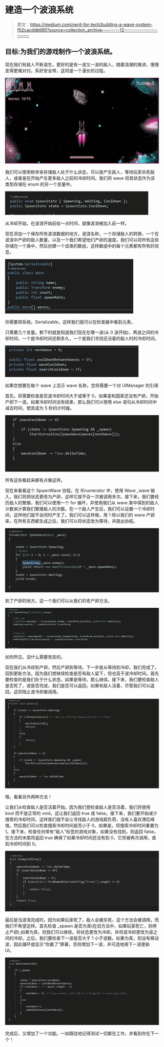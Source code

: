 # 建造一个波浪系统

> 原文：<https://medium.com/nerd-for-tech/building-a-wave-system-f52cacddb685?source=collection_archive---------12----------------------->

## 目标:为我们的游戏制作一个波浪系统。

现在我们有敌人不断滋生，更好的是有一波又一波的敌人，随着浪潮的推进，慢慢变得更难对付。系好安全带，这将是一个漫长的过程。

![](img/2c3721905d9a5d485ec6f16a13118da5.png)

我们可以使用枚举来存储敌人处于什么状态，可以是产生敌人，等待玩家杀死敌人，或者是在开始产生更多敌人之前的冷却时间。我们将 wave 将其状态作为该类型存储在 enum 的另一个变量中。

![](img/d203dd7d26219e8e413474fdd3d5107f.png)

从冷却开始，在波浪开始前给一点时间，就像波浪被加入前一样。

现在添加一个保存所有波浪数据的地方，波浪名称，一个存储敌人的转换，一个在波浪中产卵的敌人数量，以及一个我们希望他们产卵的速度。我们可以将所有这些存储在一个类中，然后创建一个该类的数组，这样数组中的每个元素都有所有的信息。

![](img/88e75d159b650c20f3727accc5267588.png)

你需要把系统。Serializable，这样我们就可以在检查器中看到元素。

只需要几个变量。剩下的就是知道我们现在在哪一波(从 0 波开始)，两波之间的冷却时间，一个是冷却时间还剩多久，一个是我们寻找还活着的敌人时的冷却时间。

![](img/8b554456934a2851d6c163f31a3bec10.png)

如果您想要在每个 wave 上显示 wave 名称，您将需要一个对 UIManager 的引用

首先，将需要检查是否波冷却时间大于或等于 0，如果是和国家还没有产卵，开始产卵下一波。如果冷却时间没有结束，那么我们可以使用 else 语句从冷却时间中减去时间，使其成为 5 秒的计时器。

![](img/1f0ea1119cada0a0fd99ff853aa8d374.png)

所有这些看起来都有点像这样。

现在来看看这个 SpawnWave 协程。在 IEnumerator 中，使用 Wave _wave 输入，我们将把状态更改为产卵，这样它就不会一次被调用多次。接下来，我们要经历敌人的繁殖，我们可以使用一个 for 循环，并使用我们从 wave 类中得到的敌人计数来计算我们繁殖敌人的次数。在一个敌人产生后，我们可以设置一个冷却时间，这样他们就不会同时产生了。我们可以这样做，用 1 除以我们的 wave 产卵率。在所有东西都生成之后，我们可以将状态改为等待，并跳出协程。

![](img/a26f52532a015e06d97c4e1ab064ff6d.png)

到了产卵的地方。这一个我们可以从我们的老产卵方法。

![](img/7ea12156a6fa72191e2fb69322a2e9d7.png)

如你所见，没什么需要改变的。

现在我们从冷却到产卵，然后产卵到等待。下一步是从等待到冷却，我们完成了。回到更新方法，因为我们想继续检查是否有敌人留下，但也高于波冷却时间。首先要检查的是我们处于什么状态，如果是等待，那么继续。接下来，我们要检查敌人是否死了，波是否完成，我们是否可以返回，如果有敌人活着，尽管我们可以返回，这将阻止波冷却被调用。

![](img/2a2fbb85e364e0294d5a0e2b28d9540b.png)

哦，看看另外两种方法！

让我们从检查敌人是否活着开始。因为我们想检查敌人是否活着，我们将使用 bool 而不是正常的 void，这让我们返回 true 或 false。接下来，我们要开始减少搜索的冷却时间，这样我们就不会让寻找敌人的游戏超负荷，没有人喜欢滞后峰值。然后我们可以检查搜索冷却时间是否小于 0，如果是，将搜索冷却时间重置为 1。接下来，检查任何带有“敌人”标签的游戏对象，如果没有找到，则返回 false。在方法的末尾将返回 true 确保了如果冷却时间还没有到 0，它将被再次调用，直到冷却时间到 0。

![](img/17a87b5cec8bcb07140d0d9528ceac28.png)

最后是当波浪完成时。因为如果玩家死了，敌人会被杀死，这个方法会被调用，而我们不希望这样。首先检查 _spawn 是否为真(在旧方法中，如果玩家死亡，则停止产卵),如果为真，则我们可以继续。将状态更改为冷却，并将波冷却更改为波之间的冷却。之后，我们要检查下一波是否大于 1 小于波数。如果为真，则没有移动波，因此循环或显示“你赢了”屏幕，否则增加下一波，并可选地用下一波更新 UI。

![](img/cfbe9263c0293b73b41b2490bdca7e04.png)

完成后，又增加了一个功能。一如既往地记得测试一切都在工作，并看到你在下一个！